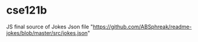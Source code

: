 # cse121b
JS final
source of Jokes Json file "https://github.com/ABSphreak/readme-jokes/blob/master/src/jokes.json"